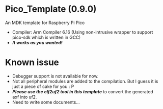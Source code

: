 # Pico_Template (0.9.0)
An MDK template for Raspberry Pi Pico

- Compiler: Arm Compiler 6.16 (Using non-intrusive wrapper to support pico-sdk which is written in GCC)
- ***It works as you wanted!***


# Known issue
- Debugger support is not available for now.
- Not all peripheral modules are added to the compilation. But I guess it is just a piece of cake for you : P
- ***Please use the elf2uf2 tool in this template*** to convert the generated axf into uf2.
- Need to write some documents...

